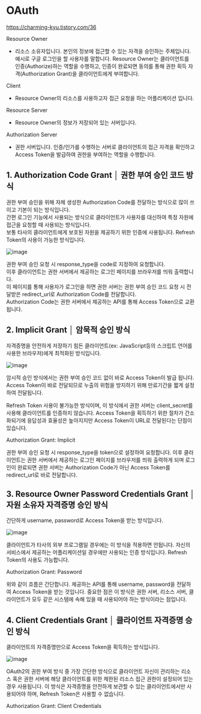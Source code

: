 # OAuth

https://charming-kyu.tistory.com/36

Resource Owner

- 리소스 소유자입니다. 본인의 정보에 접근할 수 있는 자격을 승인하는 주체입니다. 예시로 구글 로그인을 할 사용자를 말합니다. Resource Owner는 클라이언트를 인증(Authorize)하는 역할을 수행하고, 인증이 완료되면 동의를 통해 권한 획득 자격(Authorization Grant)을 클라이언트에게 부여합니다.

Client

- Resource Owner의 리소스를 사용하고자 접근 요청을 하는 어플리케이션 입니다.

Resource Server

- Resource Owner의 정보가 저장되어 있는 서버입니다.

Authorization Server

- 권한 서버입니다. 인증/인가를 수행하는 서버로 클라이언트의 접근 자격을 확인하고 Access Token을 발급하여 권한을 부여하는 역할을 수행합니다.

## 1. Authorization Code Grant │ 권한 부여 승인 코드 방식

권한 부여 승인을 위해 자체 생성한 Authorization Code를 전달하는 방식으로 많이 쓰이고 기본이 되는 방식입니다.    
간편 로그인 기능에서 사용되는 방식으로 클라이언트가 사용자를 대신하여 특정 자원에 접근을 요청할 때 사용되는 방식입니다.   
보통 타사의 클라이언트에게 보호된 자원을 제공하기 위한 인증에 사용됩니다. Refresh Token의 사용이 가능한 방식입니다.   

![image](https://github.com/2020134032/YC-Tech-Academy/assets/128214994/a46c80b5-7ba2-4373-a63f-f4343bc74037)   
 
권한 부여 승인 요청 시 response_type을 code로 지정하여 요청합니다.   
이후 클라이언트는 권한 서버에서 제공하는 로그인 페이지를 브라우저를 띄워 출력합니다.   
이 페이지를 통해 사용자가 로그인을 하면 권한 서버는 권한 부여 승인 코드 요청 시 전달받은 redirect_url로 Authorization Code를 전달합니다.    
Authorization Code는 권한 서버에서 제공하는 API를 통해 Access Token으로 교환됩니다.   

## 2. Implicit Grant │ 암묵적 승인 방식
자격증명을 안전하게 저장하기 힘든 클라이언트(ex: JavaScript등의 스크립트 언어를 사용한 브라우저)에게 최적화된 방식입니다.

![image](https://github.com/2020134032/YC-Tech-Academy/assets/128214994/fed4b40b-dd00-4d45-8a36-5c837d9977bf)


암시적 승인 방식에서는 권한 부여 승인 코드 없이 바로 Access Token이 발급 됩니다. Access Token이 바로 전달되므로 누출의 위험을 방지하기 위해 만료기간을 짧게 설정하여 전달됩니다.

Refresh Token 사용이 불가능한 방식이며, 이 방식에서 권한 서버는 client_secret를 사용해 클라이언트를 인증하지 않습니다. Access Token을 획득하기 위한 절차가 간소화되기에 응답성과 효율성은 높아지지만 Access Token이 URL로 전달된다는 단점이 있습니다.

Authorization Grant: Implicit

권한 부여 승인 요청 시 response_type을 token으로 설정하여 요청합니다. 이후 클라이언트는 권한 서버에서 제공하는 로그인 페이지를 브라우저를 띄워 출력하게 되며 로그인이 완료되면 권한 서버는 Authorization Code가 아닌 Access Token를 redirect_url로 바로 전달합니다.

 

## 3. Resource Owner Password Credentials Grant │ 자원 소유자 자격증명 승인 방식

간단하게 username, password로 Access Token을 받는 방식입니다.

![image](https://github.com/2020134032/YC-Tech-Academy/assets/128214994/88fb68c1-ff7a-4338-8d74-200457784be5)


클라이언트가 타사의 외부 프로그램일 경우에는 이 방식을 적용하면 안됩니다. 자신의 서비스에서 제공하는 어플리케이션일 경우에만 사용되는 인증 방식입니다. Refresh Token의 사용도 가능합니다.

Authorization Grant: Password

위와 같이 흐름은 간단합니다. 제공하는 API를 통해 username, password을 전달하여 Access Token을 받는 것입니다. 중요한 점은 이 방식은 권한 서버, 리소스 서버, 클라이언트가 모두 같은 시스템에 속해 있을 때 사용되어야 하는 방식이라는 점입니다.

 

## 4. Client Credentials Grant │ 클라이언트 자격증명 승인 방식
클라이언트의 자격증명만으로 Access Token을 획득하는 방식입니다.

![image](https://github.com/2020134032/YC-Tech-Academy/assets/128214994/4bdf0f15-4bf8-4fbf-baad-89ec5b4844e6)

OAuth2의 권한 부여 방식 중 가장 간단한 방식으로 클라이언트 자신이 관리하는 리소스 혹은 권한 서버에 해당 클라이언트를 위한 제한된 리소스 접근 권한이 설정되어 있는 경우 사용됩니다. 이 방식은 자격증명을 안전하게 보관할 수 있는 클라이언트에서만 사용되어야 하며, Refresh Token은 사용할 수 없습니다.

Authorization Grant: Client Credentials
